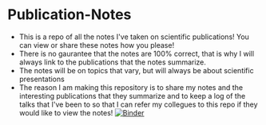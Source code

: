 # Publication-Notes
* This is a repo of all the notes I've taken on scientific publications! You can view or share these notes how you please!
* There is no gaurantee that the notes are 100% correct, that is why I will always link to the publications that the notes summarize.
* The notes will be on topics that vary, but will always be about scientific presentations
* The reason I am making this repository is to share my notes and the interesting publications that they summarize and to keep a log of the talks that I've been to so that I can refer my collegues to this repo if they would like to view the notes! [![Binder](https://mybinder.org/badge.svg)](https://mybinder.org/v2/gh/dgavlock/Publication-Notes/master)

